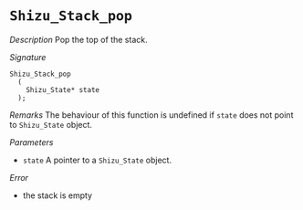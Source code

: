 # `Shizu_Stack_pop`

*Description*
Pop the top of the stack.

*Signature*
```
Shizu_Stack_pop
  (
    Shizu_State* state
  );
```

*Remarks*
The behaviour of this function is undefined if `state` does not point to `Shizu_State` object.

*Parameters*
- `state` A pointer to a `Shizu_State` object.

*Error*
- the stack is empty
